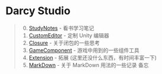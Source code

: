 # Darcy Studio

> 0. [StudyNotes] - 看书学习笔记
> 1. [CustomEditor] - 定制 Unity 编辑器
> 2. [Closure] - 关于闭包的一些思考
> 3. [GameComponent] - 游戏中用到的一些组件工具
> 4. [Extension] - 拓展 (这里还没什么东西，有时间丰富一下)
> 5. [MarkDown] - 关于 MarkDown 用法的一些记录 备忘

[StudyNotes]: StudyNotes/README.md

[CustomEditor]: CustomEditor/README.md

[Closure]: Closure

[GameComponent]: GameComponent/README.md

[Extension]: Extension

[MarkDown]: MarkDown